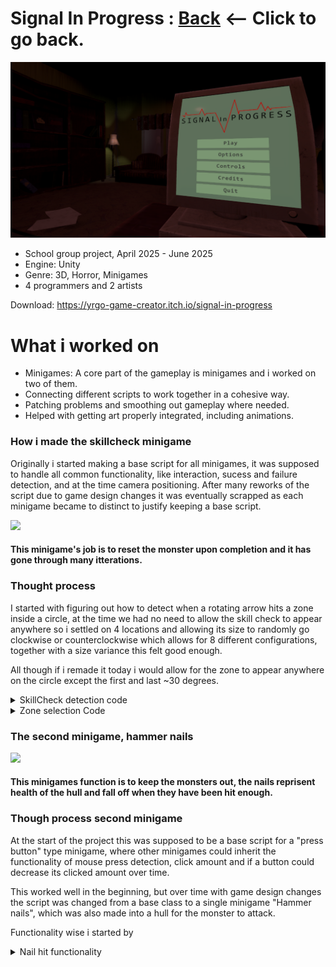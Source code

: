 # Signal In Progress : [Back](https://github.com/sim7234/Portfolio/blob/main/README.md) <-- Click to go back.
<img width="512" height="
" alt="Signal in progress main menu" src="Signal_In_Progress\MainMenu.png" />

* School group project, April 2025 - June 2025
* Engine: Unity
* Genre: 3D, Horror, Minigames
* 4 programmers and 2 artists

Download:
https://yrgo-game-creator.itch.io/signal-in-progress

# What i worked on
* Minigames: A core part of the gameplay is minigames and i worked on two of them.
* Connecting different scripts to work together in a cohesive way.
* Patching problems and smoothing out gameplay where needed.
* Helped with getting art properly integrated, including animations.

### How i made the skillcheck minigame

Originally i started making a base script for all minigames, it was supposed to handle all common functionality, like interaction, sucess and failure detection, and at the time camera positioning. After many reworks of the script due to game design changes it was eventually scrapped as each minigame became to distinct to justify keeping a base script.


<td ><img src="Signal_In_Progress\SkillCheckGif.gif"/></td>


#### This minigame's job is to reset the monster upon completion and it has gone through many itterations.


### Thought process
I started with figuring out how to detect when a rotating arrow hits a zone inside a circle, at the time we had no need to allow the skill check to appear anywhere so i settled on 4 locations and allowing its size to randomly go clockwise or counterclockwise which allows for 8 different configurations, together with a size variance this felt good enough.

All though if i remade it today i would allow for the zone to appear anywhere on the circle except the first and last ~30 degrees.

<details>

<summary>SkillCheck detection code</summary>
        
```csharp
        
bool CheckIfHitZone()
{
    float skillZonePositionMin = 0;
    float skillZonePositionMax = 0;

    //the 4 different origins change in 90 degrees top is 0, right is 90 bottom 180, left 270, top 360/0

    //the skillcheck arrow is based on rotationValue which goes from 0 to -360.

    switch (currentOrigin)
    {
        case 0:
            //bottom
            skillZonePositionMin = 180;
            skillZonePositionMax = 180;
            break;
        case 1:
            //right
            skillZonePositionMin = 90;
            skillZonePositionMax = 90;
            break;
        case 2:
            //top
            skillZonePositionMin = 0;
            skillZonePositionMax = 0;
            break;
        case 3:
            //left
            skillZonePositionMin = 270;
            skillZonePositionMax = 270;
            break;
        default:
            //top
            skillZonePositionMin = 0;
            skillZonePositionMax = 0;
            break;
    }

    if (rndClockwise == 0)
    {
        skillZonePositionMax += (skillCheckZone.fillAmount * 360);
        //skillzone max is bigger nummber then min
    }
    else
    {
        if (skillZonePositionMin == 0)
            skillZonePositionMin = 360;

        float temp = skillZonePositionMin;

        skillZonePositionMin -= (skillCheckZone.fillAmount * 360);
        skillZonePositionMax = temp;

        //skillzone max is smaller then min (because skillcheck goes opposite direction)
    }

    float arrowPosition = rotationValue * -1;

    if (arrowPosition >= skillZonePositionMin && arrowPosition <= skillZonePositionMax)
    {
        return true;
    }
    else
    {
        return false;
    }
}
```
</details>

<details>
<summary>Zone selection Code</summary>
        
```csharp

void RandomizeFillOrigin()
{
    do
    {
        currentOrigin = Random.Range(0, 4);
    } while (currentOrigin == lastOrigin);

    rndClockwise = Random.Range(0, 2);

    if (rndClockwise == 0)
    {
        skillCheckZone.fillClockwise = true;
    }
    else
    {
        skillCheckZone.fillClockwise = false;
    }

    skillCheckZone.fillOrigin = currentOrigin;
    lastOrigin = currentOrigin;
}

```
</details>

### The second minigame, hammer nails

<td ><img src="Signal_In_Progress\HammerGif.gif"/></td>

#### This minigames function is to keep the monsters out, the nails reprisent health of the hull and fall off when they have been hit enough.

### Though process second minigame

At the start of the project this was supposed to be a base script for a "press button" type minigame, where other minigames could inherit the functionality of mouse press detection, click amount and if a button could decrease its clicked amount over time.

 This worked well in the beginning, but over time with game design changes the script was changed from a base class to a single minigame "Hammer nails", which was also made into a hull for the monster to attack.

Functionality wise i started by 
<details>

<summary>Nail hit functionality</summary>
        
```csharp

void ClickOnObject(GameObject target)
{
    if (target == null) return;

    if (!target.TryGetComponent<CanBeClicked>(out CanBeClicked clickable)) return;

    if (clickable.TryGetComponent<Rigidbody>(out var rb)) return;

    float rndPitch = UnityEngine.Random.Range(0.8f, 1.2f);

    if (clickable.canClick && clickable.activated &&
        (toolsRequirement == miniGameToolRequirements.none || usedTool.toolType == toolsRequirement))
    {
        if (clickable.nailHealth < nailMaxHP)
        {
            clickable.gameObject.transform.localPosition += new Vector3(moveNailAmount / nailMaxHP, 0, 0);

            clickable.nailHealth += 1;

            if (clickable.shouldFall == true)
            {
                clickable.shouldFall = false;
            }
            hullHP += 1;

            if (clickable.nailHealth > nailMaxHP)
            {
                clickable.nailHealth = nailMaxHP;
            }

            if (hullHP > dangerZoneHP && playInDangerSound && source != null)
            {
                playInDangerSound = false;
                StartCoroutine(nameof(StopDangerSound));
            }

            if (clickable.nailHealth == nailMaxHP)
            {
                nailCompletedParticle.gameObject.SetActive(true);
                nailCompletedParticle.transform.position = clickable.transform.position;

                nailCompletedParticle.gameObject.transform.parent = gameObject.transform;
                nailCompletedParticle.transform.rotation = clickable.transform.rotation;
                nailCompletedParticle.gameObject.transform.localPosition -= new Vector3(0.15f, 0, 0);
                nailCompletedParticle.Emit(10);
                nailCompletedParticle.Stop();
            }
        }


        if (AudioManager.Instance is not null && clickable.nailHealth != nailMaxHP)
        {
             AudioManager.Instance.PlayAudioClip(transform.position, "Hammer", "2D", true, 0.08f, rndPitch);
        } 
        else if (AudioManager.Instance is not null && clickable.nailHealth == nailMaxHP)
        {
            AudioManager.Instance.PlayAudioClip(transform.position, "Hammer", "2D", true, 0.13f, rndPitch);
        }
    }

  ```
  
  </details>